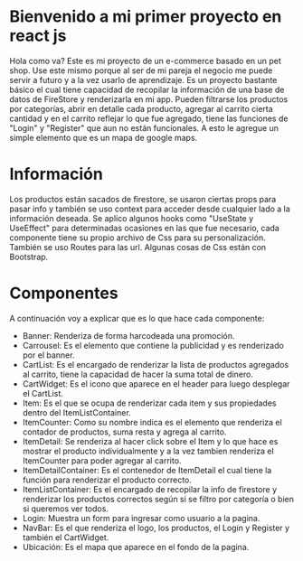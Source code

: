 # Bienvenido a mi primer proyecto en react js

Hola como va? Este es mi proyecto de un e-commerce basado en un pet shop. Use este mismo porque al ser de mi pareja el negocio me puede servir a futuro y a la vez usarlo de aprendizaje. Es un proyecto bastante básico el cual tiene capacidad de recopilar la información de una base de datos de FireStore y renderizarla en mi app. Pueden filtrarse los productos por categorías, abrir en detalle cada producto, agregar al carrito cierta cantidad y en el carrito reflejar lo que fue agregado, tiene las funciones de "Login" y "Register" que aun no están funcionales.
A esto le agregue un simple elemento que es un mapa de google maps.



# Información

Los productos están sacados de firestore, se usaron ciertas props para pasar info y también se uso context para acceder desde cualquier lado a la información deseada. Se aplico algunos hooks como "UseState y UseEffect" para determinadas ocasiones en las que fue necesario,  cada componente tiene su propio archivo de Css para su personalización. También se uso Routes para las url. Algunas cosas de Css están con Bootstrap. 


# Componentes

 A continuación voy a explicar que es lo que hace cada componente:
 

 - Banner: Renderiza de forma harcodeada una promoción.
 - Carrousel: Es el elemento que contiene la publicidad y es renderizado por el banner.
 - CartList: Es el encargado de renderizar la lista de productos agregados al carrito, tiene la capacidad de hacer la suma total de dinero.
 - CartWidget: Es el icono que aparece en el header para luego desplegar el CartList.
 - Item: Es el que se ocupa de renderizar cada item y sus propiedades dentro del ItemListContainer.
 - ItemCounter: Como su nombre indica es el elemento que renderiza el contador de productos, suma resta y agrega al carrito.
 - ItemDetail: Se renderiza al hacer click sobre el Item y lo que hace es mostrar el producto individualmente y a la vez tambien renderiza el ItemCounter para poder agregar al carrito.
 - ItemDetailContainer: Es el contenedor de ItemDetail el cual tiene la función para renderizar el producto correcto.
 - ItemListContainer: Es el encargado de recopilar la info de firestore y renderizar los productos correctos según si se filtro por categoría o bien si queremos ver todos.
 - Login: Muestra un form para ingresar como usuario a la pagina.
 - NavBar: Es el que renderiza el logo, los productos, el Login y Register y también el CartWidget.
 - Ubicación: Es el mapa que aparece en el fondo de la pagina.
 
 
